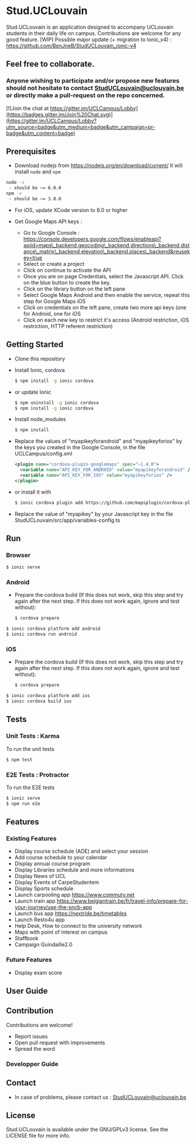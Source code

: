 # Stud.UCLouvain
Stud.UCLouvain is an application designed to accompany UCLouvain students in their daily life on campus. Contributions are welcome for any good feature.
[WIP] Possible major update (+ migration to Ionic_v4) : https://github.com/BenJneB/StudUCLouvain_ionic-v4

## Feel free to collaborate. 
### Anyone wishing to participate and/or propose new features should not hesitate to contact StudUCLouvain@uclouvain.be or directly make a pull-request on the repo concerned.

[![Join the chat at https://gitter.im/UCLCampus/Lobby](https://badges.gitter.im/Join%20Chat.svg)](https://gitter.im/UCLCampus/Lobby?utm_source=badge&utm_medium=badge&utm_campaign=pr-badge&utm_content=badge)

## Prerequisites
- Download nodejs from https://nodejs.org/en/download/current/ It will install `node` and `npm`
```bash
node -v
 - should be >= 6.0.0
npm -v
 - should be >= 3.0.0
```
- For iOS, update XCode version to 8.0 or higher

- Get Google Maps API keys :
    * Go to Google Console : https://console.developers.google.com/flows/enableapi?apiid=maps\_backend,geocoding\_backend,directions\_backend,distance\_matrix\_backend,elevation\_backend,places\_backend&reusekey=true
    * Select or create a project
    * Click on continue to activate the API
    * Once you are on page Credentials, select the Javascript API. Click on the blue button to create the key.
    * Click on the library button on the left pane
    * Select Google Maps Android and then enable the service, repeat this step for Google Maps iOS
    * Click on credentials on the left pane, create two more api keys (one for Android, one for iOS
    * Click on each new key to restrict it's access (Android restriction, iOS restriction, HTTP referent restriction)

## Getting Started

* Clone this repository

* Install Ionic, cordova
    ```bash
    $ npm install -g ionic cordova
    ```
* or update Ionic
    ```bash
    $ npm uninstall -g ionic cordova
    $ npm install -g ionic cordova
    ```
* Install node_modules
    ```bash
    $ npm install
    ```    
* Replace the values of "myapikeyforandroid" and "myapikeyforios" by the keys you created in the Google Console, in the file UCLCampus/config.xml  
    ```xml
    <plugin name="cordova-plugin-googlemaps" spec="~1.4.0">
      <variable name="API_KEY_FOR_ANDROID" value="myapikeyforandroid" />
      <variable name="API_KEY_FOR_IOS" value="myapikeyforios" />
    </plugin>
    ```
* or install it with
   ```bash
   $ ionic cordova plugin add https://github.com/mapsplugin/cordova-plugin-googlemaps --variable API_KEY_FOR_ANDROID="YOUR_ANDROID_API_KEY_HERE" --variable API_KEY_FOR_IOS="YOUR_IOS_API_KEY_HERE"
    ```
* Replace the value of "myapikey" by your Javascript key in the file StudUCLouvain/src/app/variables-config.ts


    
## Run

### Browser
```bash
$ ionic serve
```

### Android

* Prepare the cordova build (If this does not work, skip this step and try again after the next step. If this does not work again, ignore and test without): 
    ```bash
    $ cordova prepare
    ```
```bash
$ ionic cordova platform add android
$ ionic cordova run android
```

### iOS
* Prepare the cordova build (If this does not work, skip this step and try again after the next step. If this does not work again, ignore and test without): 
    ```bash
    $ cordova prepare
    ```
```bash
$ ionic cordova platform add ios
$ ionic cordova build ios
```

## Tests

### Unit Tests : Karma
To run the unit tests
```bash
$ npm test
```
### E2E Tests : Protractor
To run the E2E tests
```bash
$ ionic serve
$ npm run e2e
```
## Features

### Existing Features

* Display course schedule (ADE) and select your session
* Add course schedule to your calendar
* Display annual course program
* Display Libraries schedule and more informations
* Display News of UCL
* Display Events of CarpeStudentem
* Display Sports schedule
* Launch carpooling app https://www.commuty.net
* Launch train app https://www.belgiantrain.be/fr/travel-info/prepare-for-your-journey/use-the-sncb-app
* Launch bus app https://nextride.be/timetables
* Launch Resto4u app
* Help Desk, How to connect to the university network
* Maps with point of interest on campus
* Staffbook
* Campaign Guindaille2.0

### Future Features

* Display exam score

## User Guide

## Contribution
Contributions are welcome!

* Report issues
* Open pull request with improvements
* Spread the word

### Developper Guide

## Contact
* In case of problems, please contact us : StudUCLouvain@uclouvain.be

## License
Stud.UCLouvain is available under the GNU/GPLv3 license. See the LICENSE file for more info.
